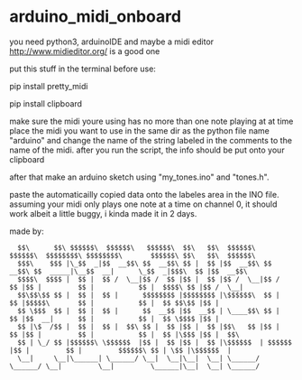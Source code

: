 # arduino_midi_onboard

you need python3, arduinoIDE and maybe a midi editor http://www.midieditor.org/ is a good one

put this stuff in the terminal before use:

pip install pretty_midi

pip install clipboard


make sure the midi youre using has no more than one note playing at at time
place the midi you want to use in the same dir as the python file name "arduino" and change the name of the string labeled in the comments to the name of the midi.
after you run the script, the info should be put onto your clipboard

after that make an arduino sketch using "my_tones.ino" and "tones.h".

paste the automaticailly copied data onto the labeles area in the INO file.
assuming your midi only plays one note at a time on channel 0, it should work albeit a little buggy, i kinda made it in 2 days.


made by:

                                                                                                                                                             

      $$\      $$\ $$$$$$\  $$$$$$\   $$$$$$\  $$\   $$\  $$$$$$\   $$$$$$\  $$$$$$$$\ $$$$$$$$\       $$$$$$\ $$\   $$\  $$$$$$\  
      $$$\    $$$ |\_$$  _|$$  __$$\ $$  __$$\ $$ |  $$ |$$  __$$\ $$  __$$\ $$  _____|\__$$  __|      \_$$  _|$$$\  $$ |$$  __$$\ 
      $$$$\  $$$$ |  $$ |  $$ /  \__|$$ /  $$ |$$ |  $$ |$$ /  \__|$$ /  $$ |$$ |         $$ |           $$ |  $$$$\ $$ |$$ /  \__|
      $$\$$\$$ $$ |  $$ |  $$ |      $$$$$$$$ |$$$$$$$$ |\$$$$$$\  $$ |  $$ |$$$$$\       $$ |           $$ |  $$ $$\$$ |$$ |      
      $$ \$$$  $$ |  $$ |  $$ |      $$  __$$ |$$  __$$ | \____$$\ $$ |  $$ |$$  __|      $$ |           $$ |  $$ \$$$$ |$$ |      
      $$ |\$  /$$ |  $$ |  $$ |  $$\ $$ |  $$ |$$ |  $$ |$$\   $$ |$$ |  $$ |$$ |         $$ |           $$ |  $$ |\$$$ |$$ |  $$\ 
      $$ | \_/ $$ |$$$$$$\ \$$$$$$  |$$ |  $$ |$$ |  $$ |\$$$$$$  | $$$$$$  |$$ |         $$ |         $$$$$$\ $$ | \$$ |\$$$$$$  |
      \__|     \__|\______| \______/ \__|  \__|\__|  \__| \______/  \______/ \__|         \__|         \______|\__|  \__| \______/ 
                                                                                                                                   
                                                                                                                                   
                                                                                                                                   
